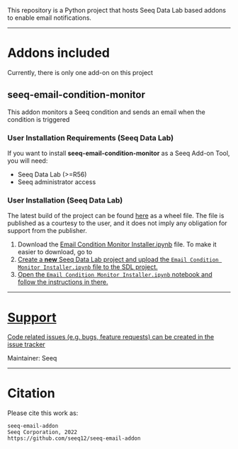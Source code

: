 This repository is a Python project that hosts Seeq Data Lab based addons to enable email notifications.

----

# Addons included

Currently, there is only one add-on on this project

## **seeq-email-condition-monitor**

This addon monitors a Seeq condition and sends an email when the condition is triggered

### User Installation Requirements (Seeq Data Lab)

If you want to install **seeq-email-condition-monitor** as a Seeq Add-on Tool, you will need:

- Seeq Data Lab (>=R56)
- Seeq administrator access

### User Installation (Seeq Data Lab)

The latest build of the project can be found [here](https://pypi.org/project/seeq-email-condition-monitor/) as a wheel
file. The file is published as a courtesy to the user, and it does not imply any obligation for support from the 
publisher.

1. Download the [Email Condition Monitor Installer.ipynb](Email%20Condition%20Monitor%20Installer.ipynb) 
file. To make it easier to download, go to <a href="https://github.com/seeq12/seeq-email-addon/releases/latest" target="_blank">
2. Create a **new** Seeq Data Lab project and upload the `Email Condition Monitor Installer.ipynb` file to the SDL 
   project.
3. Open the `Email Condition Monitor Installer.ipynb` notebook and follow the instructions in there. 

----

# Support

Code related issues (e.g. bugs, feature requests) can be created in the
[issue tracker](https://github.com/seeq12/seeq-email-addon/issues)

Maintainer: Seeq

----

# Citation

Please cite this work as:

```shell
seeq-email-addon
Seeq Corporation, 2022
https://github.com/seeq12/seeq-email-addon
```
